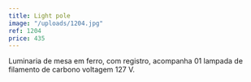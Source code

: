```yaml
---
title: Light pole
image: "/uploads/1204.jpg"
ref: 1204
price: 435
---
```


Luminaria de mesa em ferro, com registro, acompanha 01 lampada de filamento de carbono voltagem 127 V.
